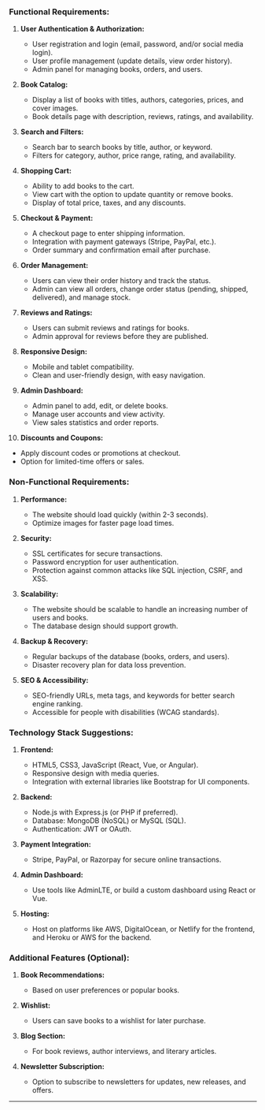 ### **Functional Requirements:**

1. **User Authentication & Authorization:**
   - User registration and login (email, password, and/or social media login).
   - User profile management (update details, view order history).
   - Admin panel for managing books, orders, and users.

2. **Book Catalog:**
   - Display a list of books with titles, authors, categories, prices, and cover images.
   - Book details page with description, reviews, ratings, and availability.

3. **Search and Filters:**
   - Search bar to search books by title, author, or keyword.
   - Filters for category, author, price range, rating, and availability.

4. **Shopping Cart:**
   - Ability to add books to the cart.
   - View cart with the option to update quantity or remove books.
   - Display of total price, taxes, and any discounts.

5. **Checkout & Payment:**
   - A checkout page to enter shipping information.
   - Integration with payment gateways (Stripe, PayPal, etc.).
   - Order summary and confirmation email after purchase.

6. **Order Management:**
   - Users can view their order history and track the status.
   - Admin can view all orders, change order status (pending, shipped, delivered), and manage stock.

7. **Reviews and Ratings:**
   - Users can submit reviews and ratings for books.
   - Admin approval for reviews before they are published.

8. **Responsive Design:**
   - Mobile and tablet compatibility.
   - Clean and user-friendly design, with easy navigation.

9. **Admin Dashboard:**
   - Admin panel to add, edit, or delete books.
   - Manage user accounts and view activity.
   - View sales statistics and order reports.

10. **Discounts and Coupons:**
   - Apply discount codes or promotions at checkout.
   - Option for limited-time offers or sales.

### **Non-Functional Requirements:**

1. **Performance:**
   - The website should load quickly (within 2-3 seconds).
   - Optimize images for faster page load times.

2. **Security:**
   - SSL certificates for secure transactions.
   - Password encryption for user authentication.
   - Protection against common attacks like SQL injection, CSRF, and XSS.

3. **Scalability:**
   - The website should be scalable to handle an increasing number of users and books.
   - The database design should support growth.

4. **Backup & Recovery:**
   - Regular backups of the database (books, orders, and users).
   - Disaster recovery plan for data loss prevention.

5. **SEO & Accessibility:**
   - SEO-friendly URLs, meta tags, and keywords for better search engine ranking.
   - Accessible for people with disabilities (WCAG standards).

### **Technology Stack Suggestions:**

1. **Frontend:**
   - HTML5, CSS3, JavaScript (React, Vue, or Angular).
   - Responsive design with media queries.
   - Integration with external libraries like Bootstrap for UI components.

2. **Backend:**
   - Node.js with Express.js (or PHP if preferred).
   - Database: MongoDB (NoSQL) or MySQL (SQL).
   - Authentication: JWT or OAuth.

3. **Payment Integration:**
   - Stripe, PayPal, or Razorpay for secure online transactions.

4. **Admin Dashboard:**
   - Use tools like AdminLTE, or build a custom dashboard using React or Vue.

5. **Hosting:**
   - Host on platforms like AWS, DigitalOcean, or Netlify for the frontend, and Heroku or AWS for the backend.

### **Additional Features (Optional):**

1. **Book Recommendations:**
   - Based on user preferences or popular books.
   
2. **Wishlist:**
   - Users can save books to a wishlist for later purchase.

3. **Blog Section:**
   - For book reviews, author interviews, and literary articles.

4. **Newsletter Subscription:**
   - Option to subscribe to newsletters for updates, new releases, and offers.

---
